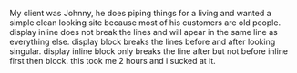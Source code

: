 My client was Johnny, he does piping things for a living and wanted a simple clean looking site because most of his customers are old people.
display inline does not break the lines and will apear in the same line as everything else.
display block breaks the lines before and after looking singular.
display inline block only breaks the line after but not before inline first then block.
this took me 2 hours and i sucked at it.